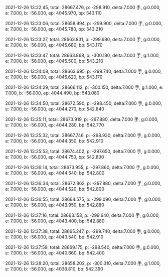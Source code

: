 2021-12-26 13:22:45, total: 28667.476, p: -298.910, delta:7.000 手, g:0.000, e: 7.000, b: -56.000, ep: 4045.970, bp: 543.110

2021-12-26 13:23:06, total: 28658.994, p: -299.900, delta:7.000 手, g:0.000, e: 7.000, b: -56.000, ep: 4045.780, bp: 543.210

2021-12-26 13:23:27, total: 28663.831, p: -299.680, delta:7.000 手, g:0.000, e: 7.000, b: -56.000, ep: 4045.680, bp: 543.170

2021-12-26 13:23:47, total: 28663.868, p: -300.180, delta:7.000 手, g:1.000, e: 7.000, b: -56.000, ep: 4045.500, bp: 543.210

2021-12-26 13:24:08, total: 28663.695, p: -299.740, delta:7.000 手, g:0.000, e: 7.000, b: -56.000, ep: 4045.620, bp: 543.170

2021-12-26 13:24:29, total: 28666.112, p: -300.150, delta:7.000 手, g:1.000, e: 7.000, b: -56.000, ep: 4044.490, bp: 543.080

2021-12-26 13:24:50, total: 28672.590, p: -298.450, delta:7.000 手, g:0.000, e: 7.000, b: -56.000, ep: 4044.270, bp: 542.840

2021-12-26 13:25:11, total: 28673.919, p: -297.880, delta:7.000 手, g:0.000, e: 7.000, b: -56.000, ep: 4044.280, bp: 542.770

2021-12-26 13:25:32, total: 28667.746, p: -298.930, delta:7.000 手, g:0.000, e: 7.000, b: -56.000, ep: 4044.350, bp: 542.910

2021-12-26 13:25:53, total: 28674.402, p: -297.650, delta:7.000 手, g:0.000, e: 7.000, b: -56.000, ep: 4044.750, bp: 542.800

2021-12-26 13:26:14, total: 28673.955, p: -297.860, delta:7.000 手, g:0.000, e: 7.000, b: -56.000, ep: 4044.540, bp: 542.800

2021-12-26 13:26:34, total: 28672.862, p: -297.880, delta:7.000 手, g:0.000, e: 7.000, b: -56.000, ep: 4044.520, bp: 542.800

2021-12-26 13:26:55, total: 28664.575, p: -299.090, delta:7.000 手, g:0.000, e: 7.000, b: -56.000, ep: 4043.950, bp: 542.880

2021-12-26 13:27:16, total: 28663.153, p: -299.640, delta:7.000 手, g:0.000, e: 7.000, b: -56.000, ep: 4043.400, bp: 542.880

2021-12-26 13:27:38, total: 28665.247, p: -299.740, delta:7.000 手, g:0.000, e: 7.000, b: -56.000, ep: 4043.540, bp: 542.910

2021-12-26 13:27:59, total: 28669.175, p: -298.540, delta:7.000 手, g:0.000, e: 7.000, b: -56.000, ep: 4040.660, bp: 542.400

2021-12-26 13:28:20, total: 28658.202, p: -300.310, delta:7.000 手, g:1.000, e: 7.000, b: -56.000, ep: 4038.810, bp: 542.390